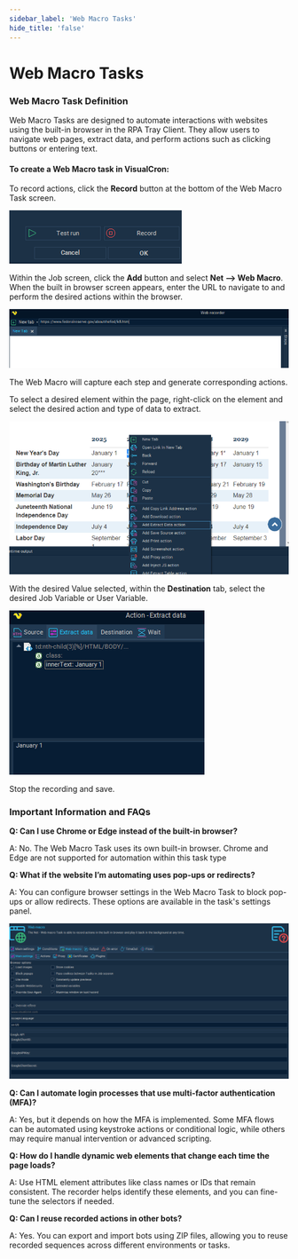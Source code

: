 ```yaml
---
sidebar_label: 'Web Macro Tasks'
hide_title: 'false'
---
```


# Web Macro Tasks

### Web Macro Task Definition

Web Macro Tasks are designed to automate interactions with websites using the built-in 
browser in the RPA Tray Client. They allow users to navigate web pages, extract data, and 
perform actions such as clicking buttons or entering text.


#### To create a Web Macro task in VisualCron:


To record actions, click the **Record** button at the bottom of the Web Macro Task screen.

![](../static/img/vcrpa-record.png)


Within the Job screen, click the **Add** button and select **Net --> Web Macro**.
When the built in browser screen appears, enter the URL to navigate to and perform the desired actions within the browser.

![](../static/img/vcrpa-url.png)

The Web Macro will capture each step and generate corresponding actions. 

To select a desired element within the page, right-click on the element and select the desired action and type of data to extract.

![](../static/img/vcrpa-selectaction.png)

With the desired Value selected, within the **Destination** tab, select the desired Job Variable or User Variable.

![](../static/img/vcrpa-extraction.png)

Stop the recording and save.

### Important Information and FAQs

**Q: Can I use Chrome or Edge instead of the built-in browser?**

A: No. The Web Macro Task uses its own built-in browser. Chrome and Edge are not 
supported for automation within this task type

**Q: What if the website I’m automating uses pop-ups or redirects?**

A: You can configure browser settings in the Web Macro Task to block pop-ups or allow redirects. These options are available in the task's settings panel.

![](../static/img/web-macro-settings.png)

**Q: Can I automate login processes that use multi-factor authentication (MFA)?**

A: Yes, but it depends on how the MFA is implemented. Some MFA flows can be automated 
using keystroke actions or conditional logic, while others may require manual intervention 
or advanced scripting.

**Q: How do I handle dynamic web elements that change each time the page loads?**

A: Use HTML element attributes like class names or IDs that remain consistent. The 
recorder helps identify these elements, and you can fine-tune the selectors if needed.

**Q: Can I reuse recorded actions in other bots?**

A: Yes. You can export and import bots using ZIP files, allowing you to reuse recorded 
sequences across different environments or tasks.